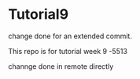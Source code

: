 # Tutorial9


change done for an extended commit.

This repo is for tutorial week 9 -5513


channge done in remote directly
